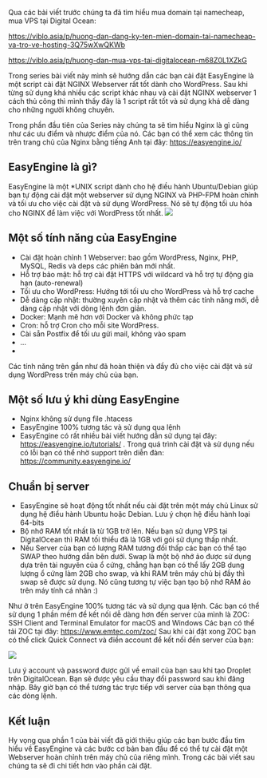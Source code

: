 Qua các bài viết trước chúng ta đã tìm hiểu mua domain tại namecheap, mua VPS tại Digital Ocean:

https://viblo.asia/p/huong-dan-dang-ky-ten-mien-domain-tai-namecheap-va-tro-ve-hosting-3Q75wXwQKWb

https://viblo.asia/p/huong-dan-mua-vps-tai-digitalocean-m68Z0L1XZkG

Trong series bài viết này mình sẽ hướng dẫn các bạn cài đặt EasyEngine là một script cài đặt NGINX Webserver rất tốt dành cho WordPress. Sau khi từng sử dụng khá nhiều các script khác nhau và cài đặt NGINX webserver 1 cách thủ công thì mình thấy đây là 1 script rất tốt và sử dụng khá dễ dàng cho những người không chuyên.

Trong phần đầu tiên của Series này chúng ta sẽ tìm hiểu Nginx là gì cũng như các ưu điểm và nhược điểm của nó.
Các bạn có thể xem các thông tin trên trang chủ của Nginx bằng tiếng Anh tại đây: https://easyengine.io/
## EasyEngine là gì?
EasyEngine là một *UNIX script dành cho hệ điều hành Ubuntu/Debian giúp bạn tự động cài đặt một webserver sử dụng NGINX và PHP-FPM hoàn chỉnh và tối ưu cho việc cài đặt và sử dụng WordPress. Nó sẽ tự động tối ưu hóa cho NGINX để làm việc với WordPress tốt nhất. 
![](https://images.viblo.asia/ad605a1d-7568-414d-a65e-f291d3f22ec8.png)
## Một số tính năng của EasyEngine
- Cài đặt hoàn chỉnh 1 Webserver: bao gồm WordPress, Nginx, PHP, MySQL, Redis và deps các phiên bản mới nhất.
- Hỗ trợ bảo mật: hỗ trợ cài đặt HTTPS với wildcard và hỗ trợ tự động gia hạn (auto-renewal)
- Tối ưu cho WordPress: Hướng tới tối ưu cho WordPress và hỗ trợ cache
- Dễ dàng cập nhật: thường xuyên cập nhật và thêm các tính năng mới, dễ dàng cập nhật với dòng lệnh đơn giản.
- Docker: Mạnh mẽ hơn với Docker và không phức tạp
- Cron: hỗ trợ Cron cho mỗi site WordPress.
- Cài sẵn Postfix để tối ưu gửi mail, không vào spam
- ...
- 
Các tính năng trên gần như đã hoàn thiện và đầy đủ cho việc cài đặt và sử dụng WordPress trên máy chủ của bạn.
## Một số lưu ý khi dùng EasyEngine
- Nginx không sử dụng file .htacess
- EasyEngine 100% tương tác và sử dụng qua lệnh
- EasyEngine có rất nhiều bài viết hướng dẫn sử dụng tại đây: https://easyengine.io/tutorials/ . Trong quá trình cài đặt và sử dụng nếu có lỗi bạn có thể nhờ support trên diễn đàn: https://community.easyengine.io/
## Chuẩn bị server
- EasyEngine sẽ hoạt động tốt nhất nếu cài đặt trên một máy chủ Linux sử dụng hệ điều hành Ubuntu hoặc Debian. Lưu ý chọn hệ điều hành loại 64-bits 
- Bộ nhớ RAM tốt nhất là từ 1GB trở lên. Nếu bạn sử dụng VPS tại DigitalOcean thì RAM tối thiểu đã là 1GB với gói sử dụng thấp nhất.
- Nếu Server của bạn có lượng RAM tương đối thấp các bạn có thể tạo SWAP theo hướng dẫn bên dưới. Swap là một bộ nhớ ảo được sử dụng dựa trên tài nguyên của ổ cứng, chẳng hạn bạn có thể lấy 2GB dung lượng ổ cứng làm 2GB cho swap, và khi RAM trên máy chủ bị đầy thì swap sẽ được sử dụng. Nó cũng tương tự việc bạn tạo bộ nhớ RAM ảo trên máy tính cá nhân :)

Như ở trên EasyEngine 100% tương tác và sử dụng qua lệnh. Các bạn có thể sử dụng 1 phần mềm để kết nối dễ dàng hơn đến server của mình là ZOC: SSH Client and Terminal Emulator for macOS and Windows
Các bạn có thể tải ZOC tại đây: https://www.emtec.com/zoc/
Sau khi cài đặt xong ZOC bạn có thể click Quick Connect và điền account để kết nối đến server của bạn:

![](https://images.viblo.asia/97f301ae-3ba7-4761-89f1-3f3196338f87.png)

Lưu ý account và password được gửi về email của bạn sau khi tạo Droplet trên DigitalOcean. Bạn sẽ được yêu cầu thay đổi password sau khi đăng nhập.
Bây giờ bạn có thể tương tác trực tiếp với server của bạn thông qua các dòng lệnh.

## Kết luận
Hy vọng qua phần 1 của bài viết đã giới thiệu giúp các bạn bước đầu tìm hiểu về EasyEngine và các bước cơ bản ban đầu để có thể tự cài đặt một Webserver hoàn chỉnh trên máy chủ của riêng mình. Trong các bài viết sau chúng ta sẽ đi chi tiết hơn vào phần cài đặt.